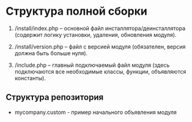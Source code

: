 # Структура полной сборки

1) /install/index.php – основной файл инсталлятора/деинсталлятора (содержит логику установки, удаления, обновления модуля).

2) /install/version.php – файл с версией модуля (обязателен, версия должна быть больше нуля).

3) /include.php – главный подключаемый файл модуля (здесь подключаются все необходимые классы, функции, объявляются константы).


## Структура репозитория
- mycompany.custom - пример начального объявления модуля